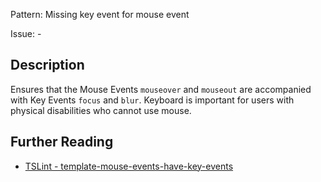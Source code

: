 Pattern: Missing key event for mouse event

Issue: -

## Description

Ensures that the Mouse Events `mouseover` and `mouseout` are accompanied with Key Events `focus` and `blur`. Keyboard is important for users with physical disabilities who cannot use mouse.

## Further Reading

* [TSLint - template-mouse-events-have-key-events](http://codelyzer.com/rules/template-mouse-events-have-key-events/)